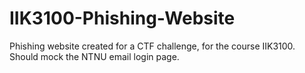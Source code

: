 # IIK3100-Phishing-Website
Phishing website created for a CTF challenge, for the course IIK3100. Should mock the NTNU email login page. 
